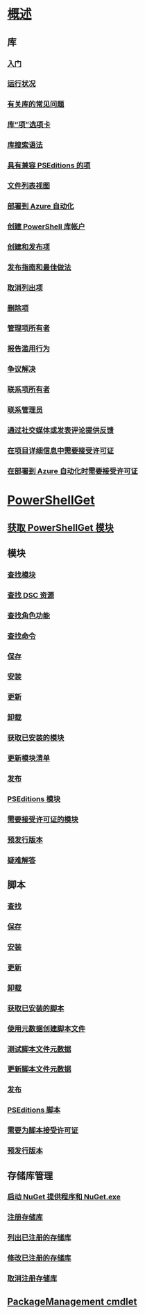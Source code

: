 # [概述](readme.md)
## 库
### [入门](psgallery/psgallery_gettingstarted.md)
### [运行状况](psgallery/psgallery_status.md)
### [有关库的常见问题](psgallery/psgallery_faqs.md)
### [库“项”选项卡](psgallery/psgallery_items_tab.md)
### [库搜索语法](psgallery/psgallery_search_syntax.md)
### [具有兼容 PSEditions 的项](psgallery/psgallery_pseditions.md)
### [文件列表视图](psgallery/psgallery_filelist_feature.md)
### [部署到 Azure 自动化](psgallery/psgallery_deploy_to_azure_automation.md)
### [创建 PowerShell 库帐户](psgallery/psgallery_creating_an_account.md)
### [创建和发布项](psgallery/Creating-and-Publishing-an-item.md)
### [发布指南和最佳做法](psgallery/psgallery-PublishingGuidelines.md)
### [取消列出项](psgallery/psgallery_unlist_items.md)
### [删除项](psgallery/Deleting-Items.md)
### [管理项所有者](psgallery/Managing-Item-Owners.md)
### [报告滥用行为](psgallery/psgallery_report_abuse.md)
### [争议解决](psgallery/psgallery_dispute_resolution.md)
### [联系项所有者](psgallery/psgallery_contacting_item_owners.md)
### [联系管理员](psgallery/psgallery_contacting_administrators.md)
### [通过社交媒体或发表评论提供反馈](psgallery/psgallery-SocialMediaFeedback.md)
### [在项目详细信息中需要接受许可证](psgallery/psgallery_requires_license_acceptance.md)
### [在部署到 Azure 自动化时需要接受许可证](psgallery/psgallery_deploy_to_azure_automation_requireLicenseAcceptance.md)

# [PowerShellGet](psget/overview.md)
## [获取 PowerShellGet 模块](psget/get_psget_module.md)

## 模块
### [查找模块](psget/module/psget_find-module.md)
### [查找 DSC 资源](psget/module/psget_find-dscresource.md)
### [查找角色功能](psget/module/psget_find-rolecapability.md)
### [查找命令](psget/module/psget_find-command.md)
### [保存](psget/module/psget_save-module.md)
### [安装](psget/module/psget_install-module.md)
### [更新](psget/module/psget_update-module.md)
### [卸载](psget/module/psget_uninstall-module.md)
### [获取已安装的模块](psget/module/psget_get-installedmodule.md)
### [更新模块清单](psget/module/psget_update-modulemanifest.md)
### [发布](psget/module/psget_publish-module.md)
### [PSEditions 模块](psget/module/modulewithpseditionsupport.md)
### [需要接受许可证的模块](psget/module/RequireLicenseAcceptance.md)
### [预发行版本](psget/module/PreReleaseModule.md)
### [疑难解答](psget/psget_cmdlets_troubleshooting.md)

## 脚本
### [查找](psget/script/psget_find-script.md)
### [保存](psget/script/psget_save-script.md)
### [安装](psget/script/psget_install-script.md)
### [更新](psget/script/psget_update-script.md)
### [卸载](psget/script/psget_uninstall-script.md)
### [获取已安装的脚本](psget/script/psget_get-installedscript.md)
### [使用元数据创建脚本文件](psget/script/psget_new-scriptfileinfo.md)
### [测试脚本文件元数据](psget/script/psget_test-scriptfileinfo.md)
### [更新脚本文件元数据](psget/script/psget_update-scriptfileinfo.md)
### [发布](psget/script/psget_publish-script.md)
### [PSEditions 脚本](psget/script/scriptwithpseditionsupport.md)
### [需要为脚本接受许可证](psget/script/script_RequireLicenseAcceptance.md)
### [预发行版本](psget/script/PreReleaseScript.md)
## 存储库管理
### [启动 NuGet 提供程序和 NuGet.exe](psget/repository/bootstrapping_nuget_proivder_and_exe.md)
### [注册存储库](psget/repository/psget_register-psrepository.md)
### [列出已注册的存储库](psget/repository/psget_get-psrepository.md)
### [修改已注册的存储库](psget/repository/psget_set-psrepository.md)
### [取消注册存储库](psget/repository/psget_unregister-psrepository.md)

## [PackageManagement cmdlet](psget/oneget/PackageManagement_cmdlets.md)
